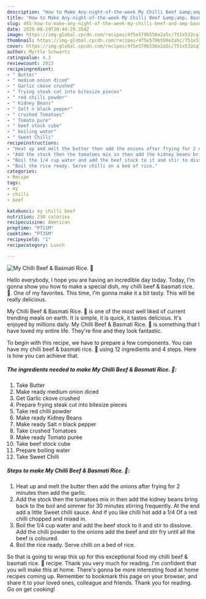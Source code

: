 ```yaml
---
description: "How to Make Any-night-of-the-week My Chilli Beef &amp;amp; Basmati Rice. 💜"
title: "How to Make Any-night-of-the-week My Chilli Beef &amp;amp; Basmati Rice. 💜"
slug: 465-how-to-make-any-night-of-the-week-my-chilli-beef-and-amp-basmati-rice
date: 2020-08-29T20:44:29.354Z
image: https://img-global.cpcdn.com/recipes/4f5e579b556e2a5c/751x532cq70/my-chilli-beef-basmati-rice-💜-recipe-main-photo.jpg
thumbnail: https://img-global.cpcdn.com/recipes/4f5e579b556e2a5c/751x532cq70/my-chilli-beef-basmati-rice-💜-recipe-main-photo.jpg
cover: https://img-global.cpcdn.com/recipes/4f5e579b556e2a5c/751x532cq70/my-chilli-beef-basmati-rice-💜-recipe-main-photo.jpg
author: Myrtle Schwartz
ratingvalue: 4.3
reviewcount: 2023
recipeingredient:
- " Butter"
- " medium onion diced"
- " Garlic ckove crushed"
- " frying steak cut into bitesize pieces"
- " red chilli powder"
- " Kidney Beans"
- " Salt n black pepper"
- " crushed Tomatoes"
- " Tomato pure"
- " beef stock cube"
- " boiling water"
- " Sweet Chilli"
recipeinstructions:
- "Heat up and melt the butter then add the onions after frying for 2 minutes then add the garlic."
- "Add the stock then the tomatoes mix in then add the kidney beans bring back to the boil and simmer for 30 minutes stirring frequently. At the end add a little Sweet chilli sauce. And if you like chilli hot add a 1/4 Of a red chilli chopped and mixed in."
- "Boil the 1/4 cup water and add the beef stock to it and stir to disslove. Add the chilli powder to the onions add the beef and stir fry until all the beef is coloured."
- "Boil the rice ready. Serve chilli on a bed of rice."
categories:
- Recipe
tags:
- my
- chilli
- beef

katakunci: my chilli beef 
nutrition: 230 calories
recipecuisine: American
preptime: "PT11M"
cooktime: "PT35M"
recipeyield: "1"
recipecategory: Lunch

---
```



![My Chilli Beef &amp; Basmati Rice. 💜](https://img-global.cpcdn.com/recipes/4f5e579b556e2a5c/751x532cq70/my-chilli-beef-basmati-rice-💜-recipe-main-photo.jpg)

Hello everybody, I hope you are having an incredible day today. Today, I'm gonna show you how to make a special dish, my chilli beef &amp; basmati rice. 💜. One of my favorites. This time, I'm gonna make it a bit tasty. This will be really delicious.

My Chilli Beef &amp; Basmati Rice. 💜 is one of the most well liked of current trending meals on earth. It is simple, it is quick, it tastes delicious. It's enjoyed by millions daily. My Chilli Beef &amp; Basmati Rice. 💜 is something that I have loved my entire life. They're fine and they look fantastic.




To begin with this recipe, we have to prepare a few components. You can have my chilli beef &amp; basmati rice. 💜 using 12 ingredients and 4 steps. Here is how you can achieve that.

<!--inarticleads1-->

##### The ingredients needed to make My Chilli Beef &amp; Basmati Rice. 💜:

1. Take  Butter
1. Make ready  medium onion diced
1. Get  Garlic ckove crushed
1. Prepare  frying steak cut into bitesize pieces
1. Take  red chilli powder
1. Make ready  Kidney Beans
1. Make ready  Salt n black pepper
1. Take  crushed Tomatoes
1. Make ready  Tomato purèe
1. Take  beef stock cube
1. Prepare  boiling water
1. Take  Sweet Chilli




<!--inarticleads2-->

##### Steps to make My Chilli Beef &amp; Basmati Rice. 💜:

1. Heat up and melt the butter then add the onions after frying for 2 minutes then add the garlic.
1. Add the stock then the tomatoes mix in then add the kidney beans bring back to the boil and simmer for 30 minutes stirring frequently. At the end add a little Sweet chilli sauce. And if you like chilli hot add a 1/4 Of a red chilli chopped and mixed in.
1. Boil the 1/4 cup water and add the beef stock to it and stir to disslove. Add the chilli powder to the onions add the beef and stir fry until all the beef is coloured.
1. Boil the rice ready. Serve chilli on a bed of rice.




So that is going to wrap this up for this exceptional food my chilli beef &amp; basmati rice. 💜 recipe. Thank you very much for reading. I'm confident that you will make this at home. There's gonna be more interesting food at home recipes coming up. Remember to bookmark this page on your browser, and share it to your loved ones, colleague and friends. Thank you for reading. Go on get cooking!
